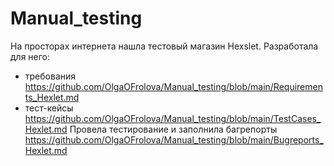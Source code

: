 # Manual_testing

На просторах интернета нашла тестовый магазин Hexslet.
Разработала для него:
* требования https://github.com/OlgaOFrolova/Manual_testing/blob/main/Requirements_Hexlet.md
* тест-кейсы https://github.com/OlgaOFrolova/Manual_testing/blob/main/TestCases_Hexlet.md
Провела тестирование и заполнила багрепорты https://github.com/OlgaOFrolova/Manual_testing/blob/main/Bugreports_Hexlet.md
